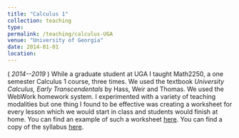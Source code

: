 ```yaml
---
title: "Calculus 1"
collection: teaching
type: 
permalink: /teaching/calculus-UGA
venue: "University of Georgia"
date: 2014-01-01
location:
---
```


(<i> 2014--2019 </i>) While a graduate student at UGA I taught Math2250, a one semester Calculus 1 course, three times. We used the textbook <i> University Calculus, Early Transcendentals</i> by Hass, Weir and Thomas. We used the WebWork homework system. I experimented with a variety of teaching modalities but one thing I found to be effective was creating a worksheet for every lesson which we would start in class and students would finish at home. You can find an example of such a worksheet [here](../files/applications_of_chain_rule.pdf). You can find a copy of the syllabus [here](../files/Mckenzie_Math2250_Spring2019_Syllabus.pdf).
